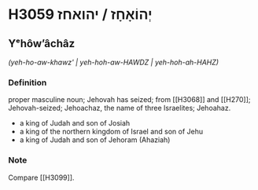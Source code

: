 # H3059 יְהוֹאָחָז / יהואחז

## Yᵉhôwʼâchâz

_(yeh-ho-aw-khawz' | yeh-hoh-aw-HAWDZ | yeh-hoh-ah-HAHZ)_

### Definition

proper masculine noun; Jehovah has seized; from [[H3068]] and [[H270]]; Jehovah-seized; Jehoachaz, the name of three Israelites; Jehoahaz.

- a king of Judah and son of Josiah
- a king of the northern kingdom of Israel and son of Jehu
- a king of Judah and son of Jehoram (Ahaziah)


### Note

Compare [[H3099]].

